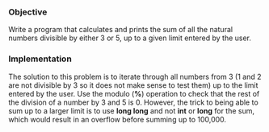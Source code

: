 ### Objective

Write a program that calculates and prints the sum of all the natural numbers divisible by either 3 or 5, up to a given limit entered by the user. 

### Implementation

The solution to this problem is to iterate through all numbers from 3 (1 and 2 are not divisible by 3 so it does not make sense to test them) up to the limit entered by the user. Use the modulo (__%__) operation to check that the rest of the division of a number by 3 and 5 is 0. However, the trick to being able to sum up to a larger limit is to use **long long** and not **int** or **long** for the sum, which would result in an overflow before summing up to 100,000.
